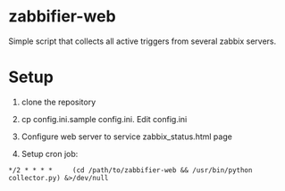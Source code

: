# zabbifier-web

Simple script that collects all active triggers from several zabbix servers.

# Setup

1. clone the repository

2. cp config.ini.sample config.ini. Edit config.ini

3. Configure web server to service zabbix_status.html page

4. Setup cron job:
```
*/2 * * * *     (cd /path/to/zabbifier-web && /usr/bin/python collector.py) &>/dev/null
```
